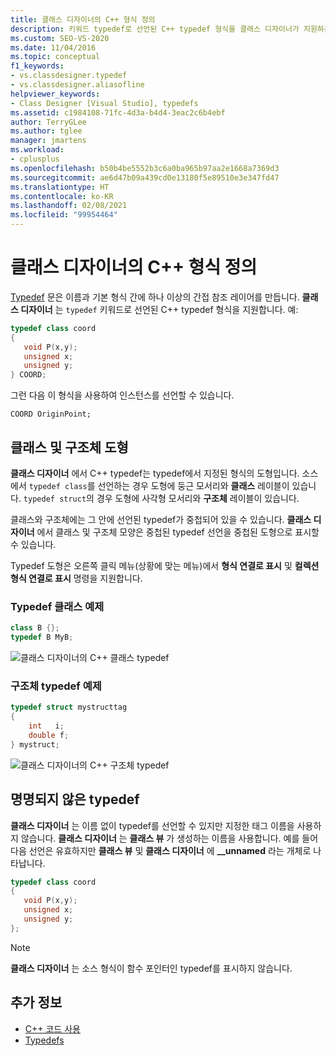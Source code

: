 ```yaml
---
title: 클래스 디자이너의 C++ 형식 정의
description: 키워드 typedef로 선언된 C++ typedef 형식을 클래스 디자이너가 지원하는 방법을 알아봅니다.
ms.custom: SEO-VS-2020
ms.date: 11/04/2016
ms.topic: conceptual
f1_keywords:
- vs.classdesigner.typedef
- vs.classdesigner.aliasofline
helpviewer_keywords:
- Class Designer [Visual Studio], typedefs
ms.assetid: c1984108-71fc-4d3a-b4d4-3eac2c6b4ebf
author: TerryGLee
ms.author: tglee
manager: jmartens
ms.workload:
- cplusplus
ms.openlocfilehash: b50b4be5552b3c6a0ba965b97aa2e1668a7369d3
ms.sourcegitcommit: ae6d47b09a439cd0e13180f5e89510e3e347fd47
ms.translationtype: HT
ms.contentlocale: ko-KR
ms.lasthandoff: 02/08/2021
ms.locfileid: "99954464"
---
```

# <a name="c-typedefs-in-class-designer"></a>클래스 디자이너의 C++ 형식 정의

[Typedef](/cpp/cpp/aliases-and-typedefs-cpp#typedefs) 문은 이름과 기본 형식 간에 하나 이상의 간접 참조 레이어를 만듭니다. **클래스 디자이너** 는 `typedef` 키워드로 선언된 C++ typedef 형식을 지원합니다. 예:

```cpp
typedef class coord
{
   void P(x,y);
   unsigned x;
   unsigned y;
} COORD;
```

그런 다음 이 형식을 사용하여 인스턴스를 선언할 수 있습니다.

`COORD OriginPoint;`

## <a name="class-and-struct-shapes"></a>클래스 및 구조체 도형

**클래스 디자이너** 에서 C++ typedef는 typedef에서 지정된 형식의 도형입니다. 소스에서 `typedef class`를 선언하는 경우 도형에 둥근 모서리와 **클래스** 레이블이 있습니다. `typedef struct`의 경우 도형에 사각형 모서리와 **구조체** 레이블이 있습니다.

클래스와 구조체에는 그 안에 선언된 typedef가 중첩되어 있을 수 있습니다. **클래스 디자이너** 에서 클래스 및 구조체 모양은 중첩된 typedef 선언을 중첩된 도형으로 표시할 수 있습니다.

Typedef 도형은 오른쪽 클릭 메뉴(상황에 맞는 메뉴)에서 **형식 연결로 표시** 및 **컬렉션 형식 연결로 표시** 명령을 지원합니다.

### <a name="class-typedef-example"></a>Typedef 클래스 예제

```cpp
class B {};
typedef B MyB;
```

![클래스 디자이너의 C++ 클래스 typedef](media/cpp-class-typedef.png)

### <a name="struct-typedef-example"></a>구조체 typedef 예제

```cpp
typedef struct mystructtag
{
    int   i;
    double f;
} mystruct;
```

![클래스 디자이너의 C++ 구조체 typedef](media/cpp-struct-typedef.png)

## <a name="unnamed-typedefs"></a>명명되지 않은 typedef

**클래스 디자이너** 는 이름 없이 typedef를 선언할 수 있지만 지정한 태그 이름을 사용하지 않습니다. **클래스 디자이너** 는 **클래스 뷰** 가 생성하는 이름을 사용합니다. 예를 들어 다음 선언은 유효하지만 **클래스 뷰** 및 **클래스 디자이너** 에 **__unnamed** 라는 개체로 나타납니다.

```cpp
typedef class coord
{
   void P(x,y);
   unsigned x;
   unsigned y;
};
```

> [!NOTE]
> **클래스 디자이너** 는 소스 형식이 함수 포인터인 typedef를 표시하지 않습니다.

## <a name="see-also"></a>추가 정보

- [C++ 코드 사용](working-with-visual-cpp-code.md)
- [Typedefs](/cpp/cpp/aliases-and-typedefs-cpp#typedefs)
